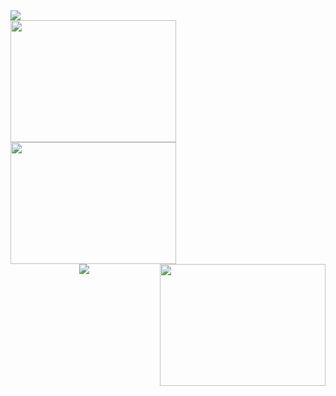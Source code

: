 <img src="https://readme-typing-svg.herokuapp.com/?size=14&color=C622F7&lines=每天的目标：准时下班;如果还能再奢侈一点，希望周末永不加班" />
<div>
<img height="195px" align="left" width="265px" src="https://github-readme-stats.vercel.app/api?username=jkingfirst&show_icons=true&theme=radical" /><img height="195px" width="265px" align="center" src="https://github-readme-streak-stats.herokuapp.com/?user=jkingfirst&theme=dark" /><img height="195px" align="right" width="265px" src="https://github-readme-stats.vercel.app/api/top-langs/?username=jkingfirst&layout=compact&hide_title=true&hide_border=true&langs_count=6&text_color=23ecd5&icon_color=fff&bg_color=000&theme=graywhite" /> 
</div>
<div align="center"> <img src="https://activity-graph.herokuapp.com/graph?username=jkingfirst&theme=xcode" /> </div>
